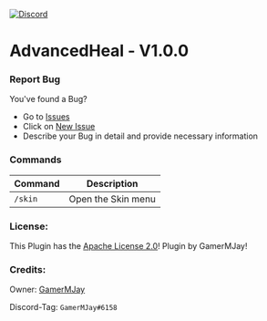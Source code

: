 [![Discord](https://img.shields.io/badge/chat-on%20discord-7289da.svg)](https://discord.gg/RuF5gxRNfQ)
# AdvancedHeal - V1.0.0  

### Report Bug
You've found a Bug?
- Go to [Issues](https://github.com/GamerMJay/EasySkin/issues)
- Click on [New Issue](https://github.com/GamerMJay/EasySkin/issues/new/choose)
- Describe your Bug in detail and provide necessary information

### Commands
|**Command**|**Description**|
|-----------|---------------|
|`/skin`|Open the Skin menu|

### License:
This Plugin has the [Apache License 2.0](/LICENSE)! Plugin by GamerMJay!

### Credits:
Owner: [GamerMJay](https://github.com/GamerMJay)

Discord-Tag: `GamerMJay#6158`
